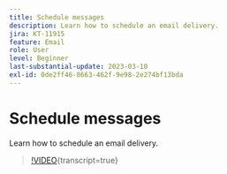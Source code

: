 ```yaml
---
title: Schedule messages
description: Learn how to schedule an email delivery.
jira: KT-11915
feature: Email
role: User
level: Beginner
last-substantial-update: 2023-03-10
exl-id: 0de2ff46-8663-462f-9e98-2e274bf13bda
---
```

# Schedule messages

Learn how to schedule an email delivery.

>[!VIDEO](https://video.tv.adobe.com/v/3415919/?learn=on){transcript=true}
